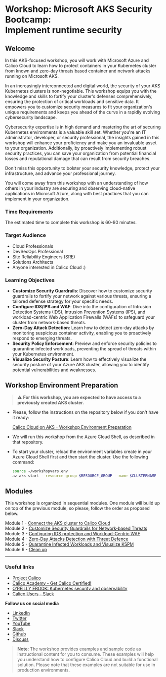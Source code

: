 # Workshop: Microsoft AKS Security Bootcamp: </br> Implement runtime security

## Welcome

In this AKS-focused workshop, you will work with Microsoft Azure and Calico Cloud to learn how to protect containers in your Kubernetes cluster from known and zero-day threats based container and network attacks running on Microsoft AKS.

In an increasingly interconnected and digital world, the security of your AKS Kubernetes clusters is non-negotiable. This workshop equips you with the knowledge and skills to fortify your cluster's defenses comprehensively, ensuring the protection of critical workloads and sensitive data. It empowers you to customize security measures to fit your organization's unique requirements and keeps you ahead of the curve in a rapidly evolving cybersecurity landscape.

Cybersecurity expertise is in high demand and mastering the art of securing Kubernetes environments is a valuable skill set. Whether you're an IT administrator, developer, or security professional, the insights gained in this workshop will enhance your proficiency and make you an invaluable asset to your organization. Additionally, by proactively implementing robust security practices, you can save your organization from potential financial losses and reputational damage that can result from security breaches. 

Don't miss this opportunity to bolster your security knowledge, protect your infrastructure, and advance your professional journey.

You will come away from this workshop with an understanding of how others in your industry are securing and observing cloud-native applications in Microsoft Azure, along with best practices that you can implement in your organization.

### Time Requirements

The estimated time to complete this workshop is 60-90 minutes.

### Target Audience

- Cloud Professionals
- DevSecOps Professional
- Site Reliability Engineers (SRE)
- Solutions Architects
- Anyone interested in Calico Cloud :)

### Learning Objectives

- **Customize Security Guardrails**: Discover how to customize security guardrails to fortify your network against various threats, ensuring a tailored defense strategy for your specific needs.
- **Configure IDS/IPS and WAF**: Dive into the configuration of Intrusion Detection Systems (IDS), Intrusion Prevention Systems (IPS), and workload-centric Web Application Firewalls (WAFs) to safeguard your cluster from network-based threats.
- **Zero-Day Attack Detection**: Learn how to detect zero-day attacks by monitoring suspicious container activity, enabling you to proactively respond to emerging threats.
- **Security Policy Enforcement**: Preview and enforce security policies to quarantine infected workloads, preventing the spread of threats within your Kubernetes environment.
- **Visualize Security Posture**: Learn how to effectively visualize the security posture of your Azure AKS cluster, allowing you to identify potential vulnerabilities and weaknesses.

## Workshop Environment Preparation

> :warning: **For this workshop, you are expected to have access to a previously created AKS cluster.**

- Please, follow the instructions on the repository below if you don't have it ready: 

  [Calico Cloud on AKS - Workshop Environment Preparation](https://github.com/tigera-solutions/aks-workshop-prep)

- We will run this workshop from the Azure Cloud Shell, as described in that repository.

- To start your cluster, reload the environment variables create in your Azure Cloud Shell first and then start the cluster. Use the following command:

  ```bash
  source ~/workshopvars.env
  az aks start --resource-group $RESOURCE_GROUP --name $CLUSTERNAME
  ```

## Modules

This workshop is organized in sequential modules. One module will build up on top of the previous module, so please, follow the order as proposed below.

Module 1 - [Connect the AKS cluster to Calico Cloud](/mod/module-1-connect-calicocloud.md)  
Module 2 - [Customize Security Guardrails for Network-based Threats](/mod/module-2-security-guardrails.md)  
Module 3 - [Configuring IDS protection and Workload-Centric WAF](/mod/module-3-ids-waf.md)  
Module 4 - [Zero-Day Attacks Detection with Threat Defence](/mod/module-4-threat-defence.md)  
Module 5 - [Quarantine Infected Workloads and Visualize KSPM](/mod/module-5-quarantine-kspm.md)  
Module 6 - [Clean up](/mod/module-6-clean-up.md)  

--- 

### Useful links

- [Project Calico](https://www.tigera.io/project-calico/)
- [Calico Academy - Get Calico Certified!](https://academy.tigera.io/)
- [O’REILLY EBOOK: Kubernetes security and observability](https://www.tigera.io/lp/kubernetes-security-and-observability-ebook)
- [Calico Users - Slack](https://slack.projectcalico.org/)

**Follow us on social media**

- [LinkedIn](https://www.linkedin.com/company/tigera/)
- [Twitter](https://twitter.com/tigeraio)
- [YouTube](https://www.youtube.com/channel/UC8uN3yhpeBeerGNwDiQbcgw/)
- [Slack](https://calicousers.slack.com/)
- [Github](https://github.com/tigera-solutions/)
- [Discuss](https://discuss.projectcalico.tigera.io/)

> **Note**: The workshop provides examples and sample code as instructional content for you to consume. These examples will help you understand how to configure Calico Cloud and build a functional solution. Please note that these examples are not suitable for use in production environments.